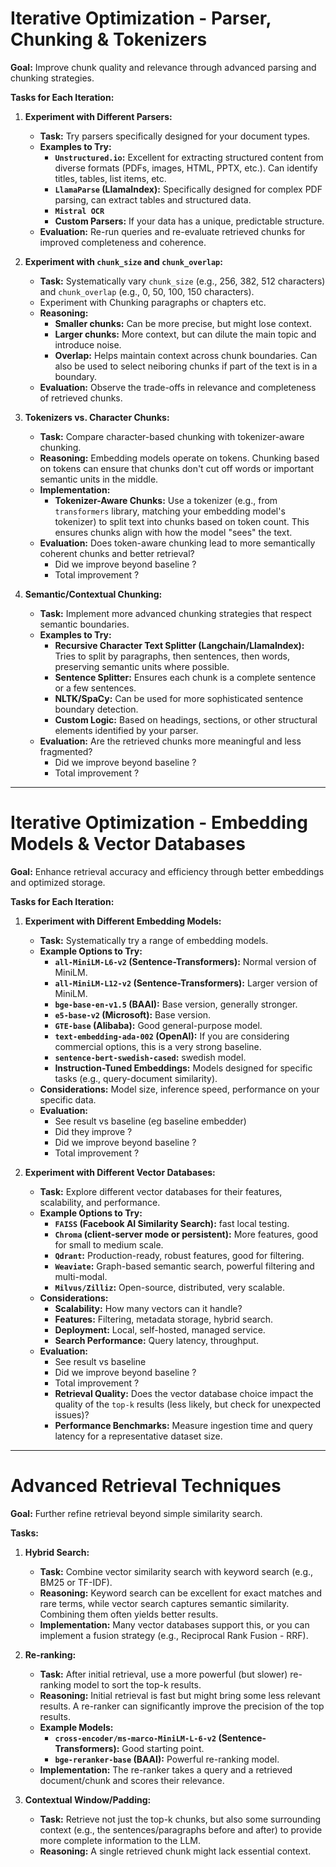 # **Iterative Optimization - Parser, Chunking & Tokenizers**

**Goal:** Improve chunk quality and relevance through advanced parsing and chunking strategies.

**Tasks for Each Iteration:**

1.  **Experiment with Different Parsers:**
    * **Task:** Try parsers specifically designed for your document types.
    * **Examples to Try:**
        * **`Unstructured.io`:** Excellent for extracting structured content from diverse formats (PDFs, images, HTML, PPTX, etc.). Can identify titles, tables, list items, etc.
        * **`LlamaParse` (LlamaIndex):** Specifically designed for complex PDF parsing, can extract tables and structured data.
        * **`Mistral OCR`**
        * **Custom Parsers:** If your data has a unique, predictable structure.
    * **Evaluation:** Re-run queries and re-evaluate retrieved chunks for improved completeness and coherence.

2.  **Experiment with `chunk_size` and `chunk_overlap`:**
    * **Task:** Systematically vary `chunk_size` (e.g., 256, 382, 512 characters) and `chunk_overlap` (e.g., 0, 50, 100, 150 characters).
    * Experiment with Chunking paragraphs or chapters etc.
    * **Reasoning:**
        * **Smaller chunks:** Can be more precise, but might lose context.
        * **Larger chunks:** More context, but can dilute the main topic and introduce noise.
        * **Overlap:** Helps maintain context across chunk boundaries. Can also
        be used to select neiboring chunks if part of the text is in a boundary.
    * **Evaluation:** Observe the trade-offs in relevance and completeness of retrieved chunks.

3.  **Tokenizers vs. Character Chunks:**
    * **Task:** Compare character-based chunking with tokenizer-aware chunking.
    * **Reasoning:** Embedding models operate on tokens. Chunking based on tokens can ensure that chunks don't cut off words or important semantic units in the middle.
    * **Implementation:**
        * **Tokenizer-Aware Chunks:** Use a tokenizer (e.g., from `transformers` library, matching your embedding model's tokenizer) to split text into chunks based on token count. This ensures chunks align with how the model "sees" the text.
    * **Evaluation:** Does token-aware chunking lead to more semantically coherent chunks and better retrieval?
		* Did we improve beyond baseline ? 
		* Total improvement ?

4.  **Semantic/Contextual Chunking:**
    * **Task:** Implement more advanced chunking strategies that respect semantic boundaries.
    * **Examples to Try:**
        * **Recursive Character Text Splitter (Langchain/LlamaIndex):** Tries to split by paragraphs, then sentences, then words, preserving semantic units where possible.
        * **Sentence Splitter:** Ensures each chunk is a complete sentence or a few sentences.
        * **NLTK/SpaCy:** Can be used for more sophisticated sentence boundary detection.
        * **Custom Logic:** Based on headings, sections, or other structural elements identified by your parser.
    * **Evaluation:** Are the retrieved chunks more meaningful and less fragmented?
		* Did we improve beyond baseline ? 
		* Total improvement ?
---

# **Iterative Optimization - Embedding Models & Vector Databases**

**Goal:** Enhance retrieval accuracy and efficiency through better embeddings and optimized storage.

**Tasks for Each Iteration:**

1.  **Experiment with Different Embedding Models:**
    * **Task:** Systematically try a range of embedding models.
    * **Example Options to Try:**
    	* **`all-MiniLM-L6-v2` (Sentence-Transformers):** Normal version of MiniLM.
        * **`all-MiniLM-L12-v2` (Sentence-Transformers):** Larger version of MiniLM.
        * **`bge-base-en-v1.5` (BAAI):** Base version, generally stronger.
        * **`e5-base-v2` (Microsoft):** Base version.
        * **`GTE-base` (Alibaba):** Good general-purpose model.
        * **`text-embedding-ada-002` (OpenAI):** If you are considering commercial options, this is a very strong baseline.
        * **`sentence-bert-swedish-cased`:** swedish model.
        * **Instruction-Tuned Embeddings:** Models designed for specific tasks (e.g., query-document similarity).
    * **Considerations:** Model size, inference speed, performance on your specific data.
    * **Evaluation:**
    	* See result vs baseline (eg baseline embedder)
		* Did they improve ? 
		* Did we improve beyond baseline ? 
		* Total improvement ?

2.  **Experiment with Different Vector Databases:**
    * **Task:** Explore different vector databases for their features, scalability, and performance.
    * **Example Options to Try:**
        * **`FAISS` (Facebook AI Similarity Search):** fast local testing.
        * **`Chroma` (client-server mode or persistent):** More features, good for small to medium scale.
        * **`Qdrant`:** Production-ready, robust features, good for filtering.
        * **`Weaviate`:** Graph-based semantic search, powerful filtering and multi-modal.
        * **`Milvus/Zilliz`:** Open-source, distributed, very scalable.
    * **Considerations:**
        * **Scalability:** How many vectors can it handle?
        * **Features:** Filtering, metadata storage, hybrid search.
        * **Deployment:** Local, self-hosted, managed service.
        * **Search Performance:** Query latency, throughput.
    * **Evaluation:**
    	* See result vs baseline
		* Did we improve beyond baseline ? 
		* Total improvement ?
        * **Retrieval Quality:** Does the vector database choice impact the quality of the `top-k` results (less likely, but check for unexpected issues)?
        * **Performance Benchmarks:** Measure ingestion time and query latency for a representative dataset size.

---

# **Advanced Retrieval Techniques**

**Goal:** Further refine retrieval beyond simple similarity search.

**Tasks:**

1.  **Hybrid Search:**
    * **Task:** Combine vector similarity search with keyword search (e.g., BM25 or TF-IDF).
    * **Reasoning:** Keyword search can be excellent for exact matches and rare terms, while vector search captures semantic similarity. Combining them often yields better results.
    * **Implementation:** Many vector databases support this, or you can implement a fusion strategy (e.g., Reciprocal Rank Fusion - RRF).

2.  **Re-ranking:**
    * **Task:** After initial retrieval, use a more powerful (but slower) re-ranking model to sort the top-k results.
    * **Reasoning:** Initial retrieval is fast but might bring some less relevant results. A re-ranker can significantly improve the precision of the top results.
    * **Example Models:**
        * **`cross-encoder/ms-marco-MiniLM-L-6-v2` (Sentence-Transformers):** Good starting point.
        * **`bge-reranker-base` (BAAI):** Powerful re-ranking model.
    * **Implementation:** The re-ranker takes a query and a retrieved document/chunk and scores their relevance.

3.  **Contextual Window/Padding:**
    * **Task:** Retrieve not just the top-k chunks, but also some surrounding context (e.g., the sentences/paragraphs before and after) to provide more complete information to the LLM.
    * **Reasoning:** A single retrieved chunk might lack essential context.

